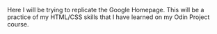 Here I will be trying to replicate the Google Homepage. This will be a practice of my HTML/CSS skills that I have learned on my Odin Project course.
